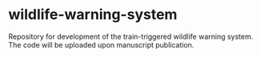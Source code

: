 # wildlife-warning-system
Repository for development of the train-triggered wildlife warning system. The code will be uploaded upon manuscript publication.
